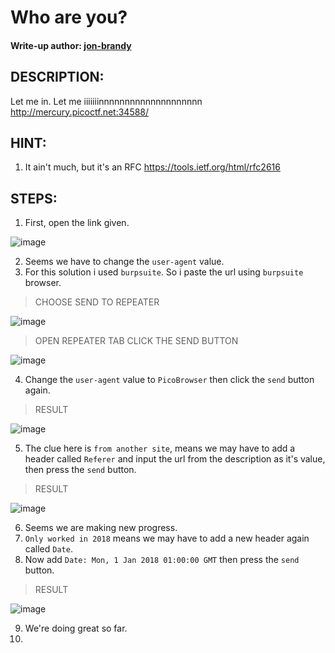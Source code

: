 # Who are you?
#### Write-up author: [jon-brandy](https://github.com/jon-brandy)
## DESCRIPTION:
Let me in. Let me iiiiiiinnnnnnnnnnnnnnnnnnnn 
http://mercury.picoctf.net:34588/
## HINT:
1. It ain't much, but it's an RFC https://tools.ietf.org/html/rfc2616
## STEPS:
1. First, open the link given.

![image](https://user-images.githubusercontent.com/70703371/182081010-82b3b6c2-355c-4310-84c7-588f05c1c680.png)

2. Seems we have to change the `user-agent` value.
3. For this solution i used `burpsuite`. So i paste the url using `burpsuite` browser.

> CHOOSE SEND TO REPEATER

![image](https://user-images.githubusercontent.com/70703371/182081571-109120dc-b5c2-438d-af16-00cf88ffa9cc.png)

> OPEN REPEATER TAB CLICK THE SEND BUTTON

![image](https://user-images.githubusercontent.com/70703371/182081623-6d47c5d2-3e70-436a-9769-187d65d1b82a.png)

4. Change the `user-agent` value to `PicoBrowser` then click the `send` button again.

> RESULT

![image](https://user-images.githubusercontent.com/70703371/182081891-1f304a8d-a0c5-4605-9584-329e5117a5ee.png)

5. The clue here is `from another site`, means we may have to add a header called `Referer` and input the url from the description as it's value, then press the `send` button.

> RESULT

![image](https://user-images.githubusercontent.com/70703371/182082840-c3d0f4c3-df58-418c-9a7c-56a05b1cf810.png)

6. Seems we are making new progress.
7. `Only worked in 2018` means we may have to add a new header again called `Date`.
8. Now add `Date: Mon, 1 Jan 2018 01:00:00 GMT` then press the `send` button.

> RESULT

![image](https://user-images.githubusercontent.com/70703371/182083191-ed04d5be-f8be-413d-b5b5-16c77b849c9a.png)

9. We're doing great so far.
10. 
